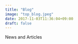 ```yaml
---
title: "Blog"
image: "top_blog.jpeg"
date: 2017-11-03T11:36:04+09:00
draft: false 
---
```

News and Articles

